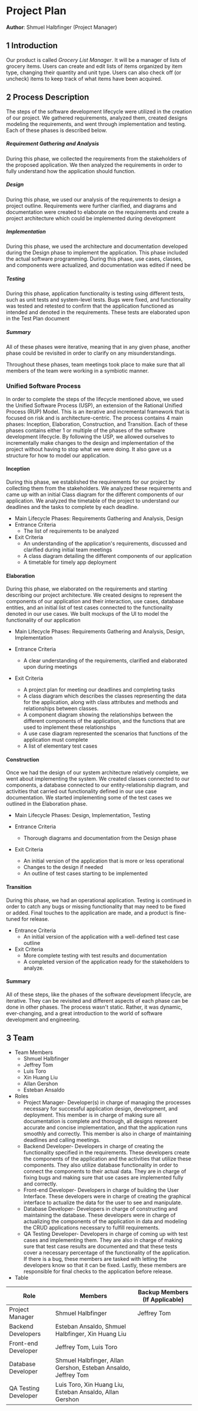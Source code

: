 # Project Plan

**Author**: Shmuel Halbfinger (Project Manager)

## 1 Introduction

Our product is called *Grocery List Manager*. It will be a manager of lists of grocery items. Users can create and edit lists of items organized by item type, changing their quantity and unit type. Users can also check off (or uncheck) items to keep track of what items have been acquired.

## 2 Process Description

The steps of the software development lifecycle were utilized in the creation of our project. We gathered requirements, analyzed them, created designs modeling the requirements, and went through implementation and testing. Each of these phases is described below.

##### Requirement Gathering and Analysis

During this phase, we collected the requirements from the stakeholders of the proposed application. We then analyzed the requirements in order to fully understand how the application should function. 

##### Design

During this phase, we used our analysis of the requirements to design a project outline. Requirements were further clarified, and diagrams and documentation were created to elaborate on the requirements and create a project architecture which could be implemented during development

##### Implementation

During this phase, we used the architecture and documentation developed during the Design phase to implement the application. This phase included the actual software programming. During this phase, use cases, classes, and components were actualized, and documentation was edited if need be

##### Testing

During this phase, application functionality is testing using different tests, such as unit tests and system-level tests. Bugs were fixed, and functionality was tested and retested to confirm that the application functioned as intended and denoted in the requirements. These tests are elaborated upon in the Test Plan document



##### Summary

All of these phases were iterative, meaning that in any given phase, another phase could be revisited in order to clarify on any misunderstandings.

Throughout these phases, team meetings took place to make sure that all members of the team were working in a symbiotic manner.



### Unified Software Process

In order to complete the steps of the lifecycle mentioned above, we used the Unified Software Process (USP), an extension of the Rational Unified Process (RUP) Model. This is an iterative and incremental framework that is focused on risk and is architecture-centric. The process contains 4 main phases: Inception, Elaboration, Construction, and Transition. Each of these phases contains either 1 or multiple of the phases of the software development lifecycle. By following the USP, we allowed ourselves to incrementally make changes to the design and implementation of the project without having to stop what we were doing. It also gave us a structure for how to model our application.

#### Inception

During this phase, we established the requirements for our project by collecting them from the stakeholders. We analyzed these requirements and came up with an initial Class diagram for the different components of our application. We analyzed the timetable of the project to understand our deadlines and the tasks to complete by each deadline.

- Main Lifecycle Phases: Requirements Gathering and Analysis, Design
- Entrance Criteria
  - The list of requirements to be analyzed
- Exit Criteria
  - An understanding of the application's requirements, discussed and clarified during initial team meetings
  - A class diagram detailing the different components of our application
  - A timetable for timely app deployment

#### Elaboration

During this phase, we elaborated on the requirements and starting describing our project architecture. We created designs to represent the components of our application and their interaction, use cases, database entities, and an initial list of test cases connected to the functionality denoted in our use cases. We built mockups of the UI to model the functionality of our application

- Main Lifecycle Phases: Requirements Gathering and Analysis, Design, Implementation

- Entrance Criteria
  - A clear understanding of the requirements, clarified and elaborated upon during meetings
- Exit Criteria
  - A project plan for meeting our deadlines and completing tasks
  - A class diagram which describes the classes representing the data for the application, along with class attributes and methods and relationships between classes.
  - A component diagram showing the relationships between the different components of the application, and the functions that are used to implement these relationships
  - A use case diagram represented the scenarios that functions of the application must complete
  - A list of elementary test cases

#### Construction

Once we had the design of our system architecture relatively complete, we went about implementing the system. We created classes connected to our components, a database connected to our entity-relationship diagram, and activities that carried out functionality defined in our use case documentation. We started implementing some of the test cases we outlined in the Elaboration phase.

- Main Lifecycle Phases: Design, Implementation, Testing

- Entrance Criteria
  - Thorough diagrams and documentation from the Design phase
- Exit Criteria
  - An initial version of the application that is more or less operational
  - Changes to the design if needed
  - An outline of test cases starting to be implemented

#### Transition

During this phase, we had an operational application. Testing is continued in order to catch any bugs or missing functionality that may need to be fixed or added. Final touches to the application are made, and a product is fine-tuned for release.

- Entrance Criteria
  - An initial version of the application with a well-defined test case outline
- Exit Criteria
  - More complete testing with test results and documentation
  - A completed version of the application ready for the stakeholders to analyze.

#### Summary

All of these steps, like the phases of the software development lifecycle, are iterative. They can be revisited and different aspects of each phase can be done in other phases. The process wasn't static. Rather, it was dynamic, ever-changing, and a great introduction to the world of software development and engineering.

## 3 Team

- Team Members
  - Shmuel Halbfinger
  - Jeffrey Tom
  - Luis Toro
  - Xin Huang Liu
  - Allan Gershon
  - Esteban Ansaldo
- Roles
  - Project Manager- Developer(s) in charge of managing the processes necessary for successful application design, development, and deployment. This member is in charge of making sure all documentation is complete and thorough, all designs represent accurate and concise implementation, and that the application runs smoothly and correctly. This member is also in charge of maintaining deadlines and calling meetings.
  - Backend Developer- Developers in charge of creating the functionality specified in the requirements. These developers create the components of the application and the activities that utilize these components. They also utilize database functionality in order to connect the components to their actual data. They are in charge of fixing bugs and making sure that use cases are implemented fully and correctly.
  - Front-end Developer- Developers in charge of building the User Interface. These developers were in charge of creating the graphical interface to actualize the data for the user to see and manipulate.
  - Database Developer- Developers in charge of constructing and maintaining the database. These developers were in charge of actualizing the components of the application in data and modeling the CRUD applications necessary to fulfill requirements.
  - QA Testing Developer- Developers in charge of coming up with test cases and implementing them. They are also in charge of making sure that test case results are documented and that these tests cover a necessary percentage of the functionality of the application. If there is a bug, these members are tasked with letting the developers know so that it can be fixed. Lastly, these members are responsible for final checks to the application before release.
- Table

| Role                 | Members                                                      | Backup Members (If Applicable) |
| -------------------- | ------------------------------------------------------------ | ------------------------------ |
| Project Manager      | Shmuel Halbfinger                                            | Jeffrey Tom                    |
| Backend Developers   | Esteban Ansaldo, Shmuel Halbfinger, Xin Huang Liu            |                                |
| Front-end Developer  | Jeffrey Tom, Luis Toro                                       |                                |
| Database Developer   | Shmuel Halbfinger, Allan Gershon, Esteban Ansaldo, Jeffrey Tom |                                |
| QA Testing Developer | Luis Toro, Xin Huang Liu, Esteban Ansaldo, Allan Gershon     |                                |


